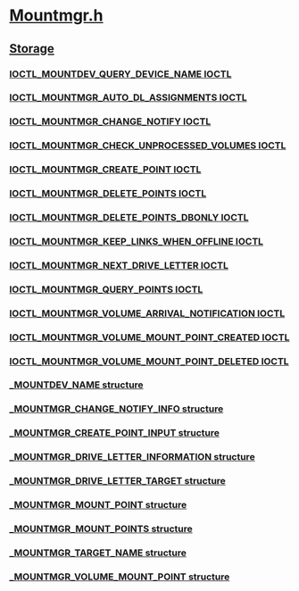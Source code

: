 # [Mountmgr.h](index.md)
## [Storage](../_storage/index.md)
### [IOCTL_MOUNTDEV_QUERY_DEVICE_NAME IOCTL](../mountmgr/ni-mountmgr-ioctl_mountdev_query_device_name.md)
### [IOCTL_MOUNTMGR_AUTO_DL_ASSIGNMENTS IOCTL](../mountmgr/ni-mountmgr-ioctl_mountmgr_auto_dl_assignments.md)
### [IOCTL_MOUNTMGR_CHANGE_NOTIFY IOCTL](../mountmgr/ni-mountmgr-ioctl_mountmgr_change_notify.md)
### [IOCTL_MOUNTMGR_CHECK_UNPROCESSED_VOLUMES IOCTL](../mountmgr/ni-mountmgr-ioctl_mountmgr_check_unprocessed_volumes.md)
### [IOCTL_MOUNTMGR_CREATE_POINT IOCTL](../mountmgr/ni-mountmgr-ioctl_mountmgr_create_point.md)
### [IOCTL_MOUNTMGR_DELETE_POINTS IOCTL](../mountmgr/ni-mountmgr-ioctl_mountmgr_delete_points.md)
### [IOCTL_MOUNTMGR_DELETE_POINTS_DBONLY IOCTL](../mountmgr/ni-mountmgr-ioctl_mountmgr_delete_points_dbonly.md)
### [IOCTL_MOUNTMGR_KEEP_LINKS_WHEN_OFFLINE IOCTL](../mountmgr/ni-mountmgr-ioctl_mountmgr_keep_links_when_offline.md)
### [IOCTL_MOUNTMGR_NEXT_DRIVE_LETTER IOCTL](../mountmgr/ni-mountmgr-ioctl_mountmgr_next_drive_letter.md)
### [IOCTL_MOUNTMGR_QUERY_POINTS IOCTL](../mountmgr/ni-mountmgr-ioctl_mountmgr_query_points.md)
### [IOCTL_MOUNTMGR_VOLUME_ARRIVAL_NOTIFICATION IOCTL](../mountmgr/ni-mountmgr-ioctl_mountmgr_volume_arrival_notification.md)
### [IOCTL_MOUNTMGR_VOLUME_MOUNT_POINT_CREATED IOCTL](../mountmgr/ni-mountmgr-ioctl_mountmgr_volume_mount_point_created.md)
### [IOCTL_MOUNTMGR_VOLUME_MOUNT_POINT_DELETED IOCTL](../mountmgr/ni-mountmgr-ioctl_mountmgr_volume_mount_point_deleted.md)
### [_MOUNTDEV_NAME structure](../mountmgr/ns-mountmgr-_mountdev_name.md)
### [_MOUNTMGR_CHANGE_NOTIFY_INFO structure](../mountmgr/ns-mountmgr-_mountmgr_change_notify_info.md)
### [_MOUNTMGR_CREATE_POINT_INPUT structure](../mountmgr/ns-mountmgr-_mountmgr_create_point_input.md)
### [_MOUNTMGR_DRIVE_LETTER_INFORMATION structure](../mountmgr/ns-mountmgr-_mountmgr_drive_letter_information.md)
### [_MOUNTMGR_DRIVE_LETTER_TARGET structure](../mountmgr/ns-mountmgr-_mountmgr_drive_letter_target.md)
### [_MOUNTMGR_MOUNT_POINT structure](../mountmgr/ns-mountmgr-_mountmgr_mount_point.md)
### [_MOUNTMGR_MOUNT_POINTS structure](../mountmgr/ns-mountmgr-_mountmgr_mount_points.md)
### [_MOUNTMGR_TARGET_NAME structure](../mountmgr/ns-mountmgr-_mountmgr_target_name.md)
### [_MOUNTMGR_VOLUME_MOUNT_POINT structure](../mountmgr/ns-mountmgr-_mountmgr_volume_mount_point.md)
